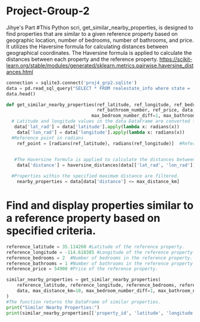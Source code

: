 # Project-Group-2
Jihye's Part
#This Python scri, get_similar_nearby_properties, is designed to find properties that are similar to a given reference property based on geographic location, number of bedrooms, number of bathrooms, and price. It utilizes the Haversine formula for calculating distances between geographical coordinates.
The Haversine formula is applied to calculate the distances between each property and the reference property.
https://scikit-learn.org/stable/modules/generated/sklearn.metrics.pairwise.haversine_distances.html


```python
connection = sqlite3.connect('proj4_grp2.sqlite')
data = pd.read_sql_query("SELECT * FROM realestate_info where state = 'AZ'", connection)
data.head()
```



```python
def get_similar_nearby_properties(ref_latitude, ref_longitude, ref_bedroom_number, 
                                  ref_bathroom_number, ref_price, data, max_distance_km=10,
                                max_bedroom_number_diff=1, max_bathroom_number_diff=1, max_price_diff=50000):
  # Latitude and longitude values in the data DataFrame are converted from degrees to radians
   data['lat_rad'] = data['latitude'].apply(lambda x: radians(x))
    data['lon_rad'] = data['longitude'].apply(lambda x: radians(x))
  #Reference point in radians
    ref_point = [radians(ref_latitude), radians(ref_longitude)]  #Reference point in radians
    

   #The Haversine formula is applied to calculate the distances between each property and the reference property.
    data['distance'] = haversine_distances(data[['lat_rad', 'lon_rad']].values, [ref_point]).reshape(-1) * 6371.0

  #Properties within the specified maximum distance are filtered.
    nearby_properties = data[data['distance'] <= max_distance_km]
```

# Find and display properties similar to a reference property based on specified criteria. 
```python
reference_latitude = 35.114260 #Latitude of the reference property.
reference_longitude = -114.618385 #Longitude of the reference property.
reference_bedrooms = 2  #Number of bedrooms in the reference property.
reference_bathrooms = 1 #Number of bathrooms in the reference property
reference_price = 54900 #Price of the reference property.

similar_nearby_properties = get_similar_nearby_properties(
    reference_latitude, reference_longitude, reference_bedrooms, reference_bathrooms, reference_price,
    data, max_distance_km=10, max_bedroom_number_diff=1, max_bathroom_number_diff=1, max_price_diff=50000
)
#The function returns the DataFrame of similar properties.
print("Similar Nearby Properties:")
print(similar_nearby_properties[['property_id', 'latitude', 'longitude', 'distance', 'bedroom_number', 'bathroom_number', 'living_space', 'price']])
```
